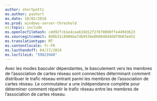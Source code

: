 ```yaml
---
author: shortpatti
ms.author: pashort
ms.date: 10/02/2018
ms.prod: windows-server-threshold
ms:topic: include
ms.openlocfilehash: cdd92fcb1e4caab18d12f276f8090ffe449d3623
ms.sourcegitcommit: 0d0b32c8986ba7db9536e0b8648d4ddf9b03e452
ms.translationtype: MT
ms.contentlocale: fr-FR
ms.lasthandoff: 04/17/2019
ms.locfileid: "59823940"
---
```

Avec les modes basculer dépendantes, le basculement vers les membres de l’association de cartes réseau sont connectées déterminant comment distribuer le trafic réseau entrant parmi les membres de l’association de cartes réseau. Le commutateur a une indépendance complète pour déterminer comment répartir le trafic réseau entre les membres de l’association de cartes réseau.